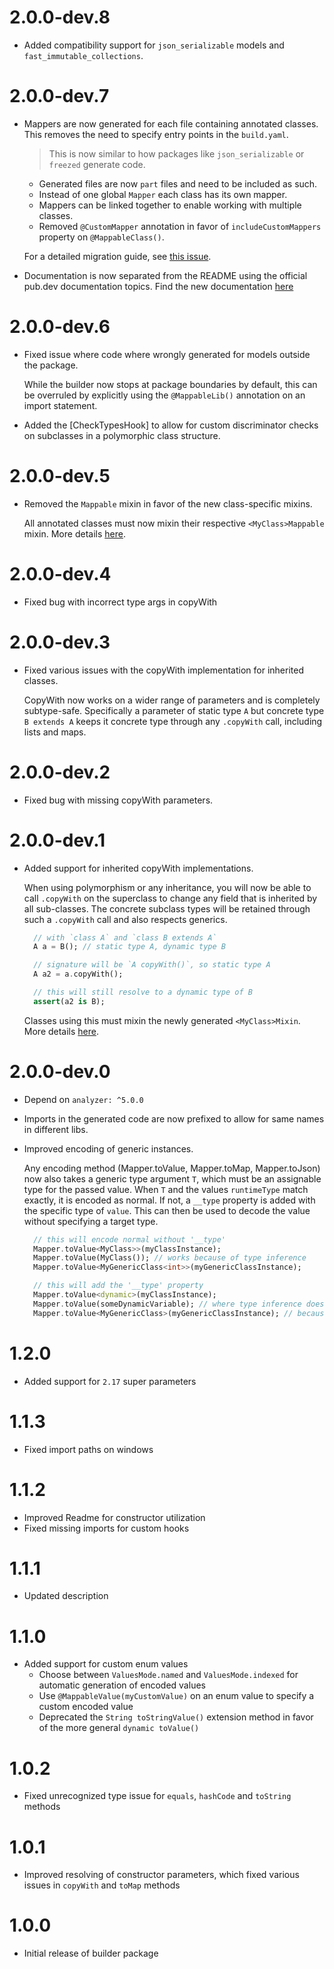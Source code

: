 # 2.0.0-dev.8

- Added compatibility support for `json_serializable` models and `fast_immutable_collections`.

# 2.0.0-dev.7

- Mappers are now generated for each file containing annotated classes. This removes the
  need to specify entry points in the `build.yaml`.
  
  > This is now similar to how packages like `json_serializable` or `freezed` generate code.
  
  - Generated files are now `part` files and need to be included as such.
  - Instead of one global `Mapper` each class has its own mapper.
  - Mappers can be linked together to enable working with multiple classes.
  - Removed `@CustomMapper` annotation in favor of `includeCustomMappers` property on `@MappableClass()`.
  
  For a detailed migration guide, see [this issue](https://github.com/schultek/dart_mappable/issues/46).

- Documentation is now separated from the README using the official pub.dev documentation topics.
  Find the new documentation [here](https://pub.dev/documentation/dart_mappable/latest/topics/Introduction-topic.html)

# 2.0.0-dev.6

- Fixed issue where code where wrongly generated for models outside the package.

  While the builder now stops at package boundaries by default, this can be overruled
  by explicitly using the `@MappableLib()` annotation on an import statement.

- Added the [CheckTypesHook] to allow for custom discriminator checks on subclasses in a
  polymorphic class structure.

# 2.0.0-dev.5

- Removed the `Mappable` mixin in favor of the new class-specific mixins.

  All annotated classes must now mixin their respective `<MyClass>Mappable` mixin.
  More details [here](https://pub.dev/packages/dart_mappable/versions/2.0.0-dev.5#get-started).

# 2.0.0-dev.4

- Fixed bug with incorrect type args in copyWith

# 2.0.0-dev.3

- Fixed various issues with the copyWith implementation for inherited classes.

  CopyWith now works on a wider range of parameters and is completely subtype-safe.
  Specifically a parameter of static type `A` but concrete type `B extends A` keeps
  it concrete type through any `.copyWith` call, including lists and maps.

# 2.0.0-dev.2

- Fixed bug with missing copyWith parameters.

# 2.0.0-dev.1

- Added support for inherited copyWith implementations.

  When using polymorphism or any inheritance, you will now be able to call
  `.copyWith` on the superclass to change any field that is inherited by all
  sub-classes. The concrete subclass types will be retained through such a
  `.copyWith` call and also respects generics.

  ```dart
    // with `class A` and `class B extends A`
    A a = B(); // static type A, dynamic type B
  
    // signature will be `A copyWith()`, so static type A
    A a2 = a.copyWith(); 
  
    // this will still resolve to a dynamic type of B
    assert(a2 is B);
  ```

  Classes using this must mixin the newly generated `<MyClass>Mixin`. More details
  [here](https://pub.dev/packages/dart_mappable/versions/2.0.0-dev.1#copywith-and-polymorphism).

# 2.0.0-dev.0

- Depend on `analyzer: ^5.0.0`
- Imports in the generated code are now prefixed to allow 
  for same names in different libs.
- Improved encoding of generic instances.
  
  Any encoding method (Mapper.toValue, Mapper.toMap, Mapper.toJson) now also takes a 
  generic type argument `T`, which must be an assignable type for the passed value.
  When `T` and the values `runtimeType` match exactly, it is encoded as normal. If not, a `__type` 
  property is added with the specific type of `value`. This can then be used to decode the value 
  without specifying a target type.
  
  ```dart
    // this will encode normal without '__type'
    Mapper.toValue<MyClass>>(myClassInstance);
    Mapper.toValue(MyClass()); // works because of type inference
    Mapper.toValue<MyGenericClass<int>>(myGenericClassInstance);
  
    // this will add the '__type' property
    Mapper.toValue<dynamic>(myClassInstance);
    Mapper.toValue(someDynamicVariable); // where type inference does not work
    Mapper.toValue<MyGenericClass>(myGenericClassInstance); // because the instance has a specific type
  ```

# 1.2.0

- Added support for `2.17` super parameters

# 1.1.3

- Fixed import paths on windows

# 1.1.2

- Improved Readme for constructor utilization
- Fixed missing imports for custom hooks

# 1.1.1

- Updated description

# 1.1.0

- Added support for custom enum values
  - Choose between `ValuesMode.named` and `ValuesMode.indexed` for automatic generation of encoded values
  - Use `@MappableValue(myCustomValue)` on an enum value to specify a custom encoded value
  - Deprecated the `String toStringValue()` extension method in favor of the more general `dynamic toValue()`

# 1.0.2

- Fixed unrecognized type issue for `equals`, `hashCode` and `toString` methods

# 1.0.1

- Improved resolving of constructor parameters, which fixed various issues 
  in `copyWith` and `toMap` methods

# 1.0.0

- Initial release of builder package